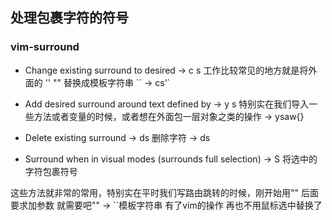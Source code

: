 
## 处理包裹字符的符号

### vim-surround

- Change existing surround to desired -> c s <existing> <desired>
  工作比较常见的地方就是将外面的 '' "" 替换成模板字符串 ``  -> cs'`

- Add desired surround around text defined by -> y s <motion> <desired>
  特别实在我们导入一些方法或者变量的时候，或者想在外面包一层对象之类的操作 -> ysaw{}

- Delete existing surround -> ds <existing>
  删除字符  -> ds <desired>

- Surround when in visual modes (surrounds full selection) -> S <desired>
  将选中的字符包裹符号 

这些方法就非常的常用，特别实在平时我们写路由跳转的时候，刚开始用"" 后面要求加参数 就需要吧"" -> ``模板字符串 有了vim的操作 再也不用鼠标选中替换了